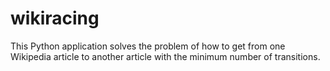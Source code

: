 # wikiracing
This Python application solves the problem of how to get from one Wikipedia article to another article with the  minimum number of transitions.
